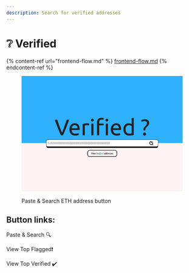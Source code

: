 ```yaml
---
description: Search for verified addresses
---
```


# ❔ Verified

{% content-ref url="frontend-flow.md" %}
[frontend-flow.md](frontend-flow.md)
{% endcontent-ref %}

<figure><img src="../.gitbook/assets/VERIFIED.png" alt=""><figcaption><p>Paste &#x26; Search ETH address button</p></figcaption></figure>

## **Button links:**

Paste & Search 🔍

View Top Flagged❗

View Top Verified ✔️
